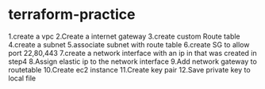 # terraform-practice

1.create a vpc
2.Create a internet gateway
3.create custom Route table
4.create a subnet
5.associate subnet with route table
6.create SG to allow port 22,80,443
7.create a network interface with an ip in that was created in step4
8.Assign elastic ip to the network interface
9.Add network gateway to routetable
10.Create ec2 instance 
11.Create key pair
12.Save private key to local file